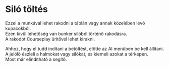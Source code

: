 # Siló töltés

  
Ezzel a munkával lehet rakodni a táblán vagy annak közelében lévő kupacokból.  
Ezen kívül lehetőség van bunker silóból történő rakodásra.  
A rakodót Courseplay ürítővel lehet kirakni.  


  
Ahhoz, hogy el tudd indítani a betöltést, elötte az AI menüben be kell állítani.  
A jelölő észleli a halmokat vagy silókat, és kiemeli azokat a térképen.  
Most már elindítható a segítő.  


